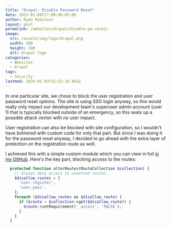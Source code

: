 ```yaml
---
title: "Drupal: Disable Password Reset"
date: 2023-01-08T17:00:00-05:00
author: Ryan Robinson
layout: post
permalink: /websites/drupal/disable-pw-reset/
image:
  src: /assets/img/logo/Drupal.png
  width: 300
  height: 300
  alt: Drupal logo
categories:
  - Websites
  - Drupal
tags:
  - Security
lastmod: 2024-01-03T22:52:19.842Z
---
```


In one particular site, we chose to block the user registration and user password reset options. The site is using SSO login anyway, so this would really only impact our development team's superuser admin account (user 1) that is typically blocked outside of an emergency, so this seals up a possible attack vector with no user impact.

User registration can also be blocked with site configuration, so I wouldn't have bothered with custom code for only that part. But since I was doing it for the password reset anyway, I decided to go ahead with the extra layer of protection on the registration route as well.

I achieved this with a simple custom module which you can view in full [in my GitHub](https://github.com/ryan-l-robinson/Drupal-disable-password-reset). Here's the key part, blocking access to the routes:

```php
  protected function alterRoutes(RouteCollection $collection) {
    // Always deny access to unwanted routes.
    $disallow_routes = [
      'user.register',
      'user.pass',
    ];
    foreach ($disallow_routes as $disallow_route) {
      if ($route = $collection->get($disallow_route)) {
        $route->setRequirement('_access', 'FALSE');
      }
    }
  }
```
